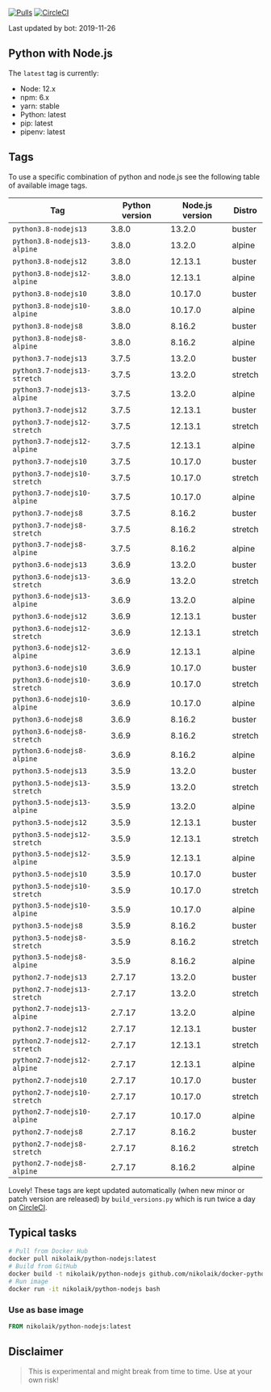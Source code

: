 [![Pulls](https://img.shields.io/docker/pulls/nikolaik/python-nodejs.svg?style=flat-square)](https://hub.docker.com/r/nikolaik/python-nodejs/)
[![CircleCI](https://img.shields.io/circleci/project/github/nikolaik/docker-python-nodejs.svg?style=flat-square)](https://circleci.com/gh/nikolaik/docker-python-nodejs)

Last updated by bot: 2019-11-26

## Python with Node.js
The `latest` tag is currently:

- Node: 12.x
- npm: 6.x
- yarn: stable
- Python: latest
- pip: latest
- pipenv: latest

## Tags
To use a specific combination of python and node.js see the following table of available image tags.

Tag | Python version | Node.js version | Distro
--- | --- | --- | ---
`python3.8-nodejs13` | 3.8.0 | 13.2.0 | buster
`python3.8-nodejs13-alpine` | 3.8.0 | 13.2.0 | alpine
`python3.8-nodejs12` | 3.8.0 | 12.13.1 | buster
`python3.8-nodejs12-alpine` | 3.8.0 | 12.13.1 | alpine
`python3.8-nodejs10` | 3.8.0 | 10.17.0 | buster
`python3.8-nodejs10-alpine` | 3.8.0 | 10.17.0 | alpine
`python3.8-nodejs8` | 3.8.0 | 8.16.2 | buster
`python3.8-nodejs8-alpine` | 3.8.0 | 8.16.2 | alpine
`python3.7-nodejs13` | 3.7.5 | 13.2.0 | buster
`python3.7-nodejs13-stretch` | 3.7.5 | 13.2.0 | stretch
`python3.7-nodejs13-alpine` | 3.7.5 | 13.2.0 | alpine
`python3.7-nodejs12` | 3.7.5 | 12.13.1 | buster
`python3.7-nodejs12-stretch` | 3.7.5 | 12.13.1 | stretch
`python3.7-nodejs12-alpine` | 3.7.5 | 12.13.1 | alpine
`python3.7-nodejs10` | 3.7.5 | 10.17.0 | buster
`python3.7-nodejs10-stretch` | 3.7.5 | 10.17.0 | stretch
`python3.7-nodejs10-alpine` | 3.7.5 | 10.17.0 | alpine
`python3.7-nodejs8` | 3.7.5 | 8.16.2 | buster
`python3.7-nodejs8-stretch` | 3.7.5 | 8.16.2 | stretch
`python3.7-nodejs8-alpine` | 3.7.5 | 8.16.2 | alpine
`python3.6-nodejs13` | 3.6.9 | 13.2.0 | buster
`python3.6-nodejs13-stretch` | 3.6.9 | 13.2.0 | stretch
`python3.6-nodejs13-alpine` | 3.6.9 | 13.2.0 | alpine
`python3.6-nodejs12` | 3.6.9 | 12.13.1 | buster
`python3.6-nodejs12-stretch` | 3.6.9 | 12.13.1 | stretch
`python3.6-nodejs12-alpine` | 3.6.9 | 12.13.1 | alpine
`python3.6-nodejs10` | 3.6.9 | 10.17.0 | buster
`python3.6-nodejs10-stretch` | 3.6.9 | 10.17.0 | stretch
`python3.6-nodejs10-alpine` | 3.6.9 | 10.17.0 | alpine
`python3.6-nodejs8` | 3.6.9 | 8.16.2 | buster
`python3.6-nodejs8-stretch` | 3.6.9 | 8.16.2 | stretch
`python3.6-nodejs8-alpine` | 3.6.9 | 8.16.2 | alpine
`python3.5-nodejs13` | 3.5.9 | 13.2.0 | buster
`python3.5-nodejs13-stretch` | 3.5.9 | 13.2.0 | stretch
`python3.5-nodejs13-alpine` | 3.5.9 | 13.2.0 | alpine
`python3.5-nodejs12` | 3.5.9 | 12.13.1 | buster
`python3.5-nodejs12-stretch` | 3.5.9 | 12.13.1 | stretch
`python3.5-nodejs12-alpine` | 3.5.9 | 12.13.1 | alpine
`python3.5-nodejs10` | 3.5.9 | 10.17.0 | buster
`python3.5-nodejs10-stretch` | 3.5.9 | 10.17.0 | stretch
`python3.5-nodejs10-alpine` | 3.5.9 | 10.17.0 | alpine
`python3.5-nodejs8` | 3.5.9 | 8.16.2 | buster
`python3.5-nodejs8-stretch` | 3.5.9 | 8.16.2 | stretch
`python3.5-nodejs8-alpine` | 3.5.9 | 8.16.2 | alpine
`python2.7-nodejs13` | 2.7.17 | 13.2.0 | buster
`python2.7-nodejs13-stretch` | 2.7.17 | 13.2.0 | stretch
`python2.7-nodejs13-alpine` | 2.7.17 | 13.2.0 | alpine
`python2.7-nodejs12` | 2.7.17 | 12.13.1 | buster
`python2.7-nodejs12-stretch` | 2.7.17 | 12.13.1 | stretch
`python2.7-nodejs12-alpine` | 2.7.17 | 12.13.1 | alpine
`python2.7-nodejs10` | 2.7.17 | 10.17.0 | buster
`python2.7-nodejs10-stretch` | 2.7.17 | 10.17.0 | stretch
`python2.7-nodejs10-alpine` | 2.7.17 | 10.17.0 | alpine
`python2.7-nodejs8` | 2.7.17 | 8.16.2 | buster
`python2.7-nodejs8-stretch` | 2.7.17 | 8.16.2 | stretch
`python2.7-nodejs8-alpine` | 2.7.17 | 8.16.2 | alpine

Lovely! These tags are kept updated automatically (when new minor or patch version are released) by `build_versions.py` which is run twice a day on [CircleCI](https://circleci.com/gh/nikolaik/docker-python-nodejs).

## Typical tasks
```bash
# Pull from Docker Hub
docker pull nikolaik/python-nodejs:latest
# Build from GitHub
docker build -t nikolaik/python-nodejs github.com/nikolaik/docker-python-nodejs
# Run image
docker run -it nikolaik/python-nodejs bash
```

### Use as base image
```Dockerfile
FROM nikolaik/python-nodejs:latest
```

## Disclaimer
> This is experimental and might break from time to time. Use at your own risk!

